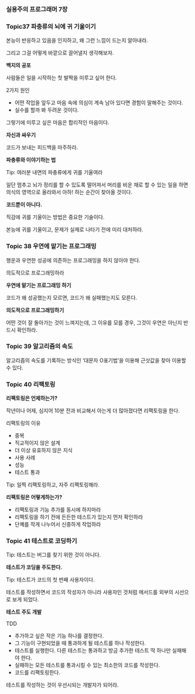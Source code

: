 ### 실용주의 프로그래머 7장

### Topic37 파충류의 뇌에 귀 기울이기

본능이 반응하고 있음을 인지하고, 왜 그런 느낌이 드는지 알아내라.

그리고 그걸 어떻게 바깥으로 끌어낼지 생각해보자.

**백지의 공포**

사람들은 일을 시작하는 첫 발짝을 미루고 싶어 한다.

2가지 원인

- 어떤 작업을 앞두고 마음 속에 의심이 계속 남아 있다면 경험이 말해주는 것이다.
- 실수를 할까 봐 두려운 것이다.

그렇기에 미루고 싶은 마음은 합리적인 마음이다.

**자신과 싸우기**

코드가 보내는 피드백을 마주하라.

**파충류와 이야기하는 법**

Tip: 여러분 내면의 파충류에게 귀를 기울여라

일단 멈추고 뇌가 정리를 할 수 있도록 떨어져서 머리를 비운 채로 할 수 있는 일을 하면 의식의 영역으로 올라와서 아하! 하는 순간이 찾아올 것이다.

**코드뿐이 아니다.**

직감에 귀를 기울이는 방법은 중요한 기술이다.

본능에 귀를 기울이고, 문제가 실제로 나타기 전에 미리 대처하라.

### Topic 38 우연에 맡기는 프로그래밍

행운과 우연한 성공에 의존하는 프로그래밍을 하지 않아야 한다.

의도적으로 프로그래밍하라

**우연에 맡기는 프로그래밍 하기**

코드가 왜 성공했는지 모르면, 코드가 왜 실패했는지도 모른다.

**의도적으로 프로그래밍하기**

어떤 것이 잘 돌아가는 것이 느껴지는데, 그 이유를 모를 경우, 그것이 우연은 아닌지 반드시 확인하라.

### Topic 39 알고리즘의 속도

알고리즘의 속도를 기록하는 방식인 ‘대문자 O표기법’을 이용해 근삿값을 찾아 이용할 수 있다.

### Topic 40 리팩토링

**리팩토링은 언제하는가?**

작년이나 어제, 심지어 10분 전과 비교해서 아는게 더 많아졌다면 리팩토링을 한다.

리팩토링의 이유

- 중복
- 직교적이지 않은 설계
- 더 이상 유효하지 않은 지식
- 사용 사례
- 성능
- 테스트 통과

Tip: 일찍 리팩토링하고, 자주 리팩토링해라.

**리팩토링은 어떻게하는가?**

- 리팩토링과 기능 추가를 동시에 하지마라
- 리팩토링을 하기 전에 든든한 테스트가 있는지 먼저 확인하라
- 단꼐를 작게 나누어서 신중하게 작업하라

### Topic 41 테스트로 코딩하기

Tip: 테스트는 버그를 찾기 위한 것이 아니다.

**테스트가 코딩을 주도한다.**

Tip: 테스트가 코드의 첫 번째 사용자이다.

테스트를 작성하면서 코드의 작성자가 아니라 사용자인 것처럼 메서드를 외부의 시선으로 보게 되었다.

**테스트 주도 개발**

TDD

- 추가하고 싶은 작은 기능 하나를 결정한다.
- 그 기능이 구현되었을 때 통과하게 될 테스트를 하나 작성한다.
- 테스트를 실행한다. 다른 테스트는 통과하고 방금 추가한 테스트 딱 하나만 실패해야 한다.
- 실패하는 모든 테스트를 통과시킬 수 있는 최소한의 코드를 작성한다.
- 코드를 리팩토링한다.

테스트를 작성하는 것이 우선시되는 개발자가 되어라.
